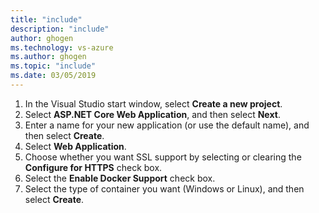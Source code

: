 ```yaml
---
title: "include"
description: "include"
author: ghogen
ms.technology: vs-azure
ms.author: ghogen
ms.topic: "include"
ms.date: 03/05/2019
---
```


1. In the Visual Studio start window, select **Create a new project**.
1. Select **ASP.NET Core Web Application**, and then select **Next**.
1. Enter a name for your new application (or use the default name), and then select **Create**.
1. Select **Web Application**.
1. Choose whether you want SSL support by selecting or clearing the **Configure for HTTPS** check box.
1. Select the **Enable Docker Support** check box.
1. Select the type of container you want (Windows or Linux), and then select **Create**.
